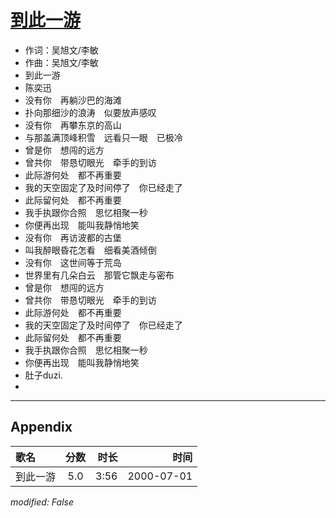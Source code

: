 # [到此一游](https://music.163.com/song?id=67549)

* 作词：吴旭文/李敏
* 作曲：吴旭文/李敏
* 到此一游
* 陈奕迅
* 没有你　再躺沙巴的海滩
* 扑向那细沙的浪涛　似要放声感叹
* 没有你　再攀东京的高山
* 与那盖满顶峰积雪　远看只一眼　已极冷
* 曾是你　想闯的远方
* 曾共你　带恳切眼光　牵手的到访
* 此际游何处　都不再重要
* 我的天空固定了及时间停了　你已经走了
* 此际留何处　都不再重要
* 我手执跟你合照　思忆相聚一秒
* 你便再出现　能叫我静悄地笑
* 没有你　再访波都的古堡
* 叫我醉眼昏花怎看　细看美酒倾倒
* 没有你　这世间等于荒岛
* 世界里有几朵白云　那管它飘走与密布
* 曾是你　想闯的远方
* 曾共你　带恳切眼光　牵手的到访
* 此际游何处　都不再重要
* 我的天空固定了及时间停了　你已经走了
* 此际留何处　都不再重要
* 我手执跟你合照　思忆相聚一秒
* 你便再出现　能叫我静悄地笑
* 肚子duzi.
* 


---

## Appendix

|歌名|分数|时长|时间|
|:---|:---:|---:|---:|
|到此一游|5.0|3:56|2000-07-01

*modified: False*